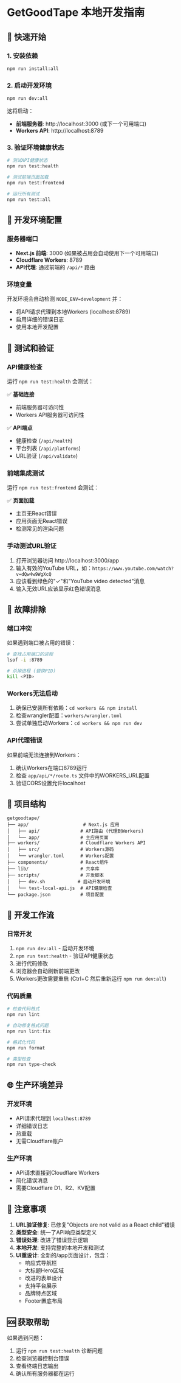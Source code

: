 # GetGoodTape 本地开发指南

## 🚀 快速开始

### 1. 安装依赖

```bash
npm run install:all
```

### 2. 启动开发环境

```bash
npm run dev:all
```

这将启动：

- **前端服务器**: http://localhost:3000 (或下一个可用端口)
- **Workers API**: http://localhost:8789

### 3. 验证环境健康状态

```bash
# 测试API健康状态
npm run test:health

# 测试前端页面加载
npm run test:frontend

# 运行所有测试
npm run test:all
```

## 🔧 开发环境配置

### 服务器端口

- **Next.js 前端**: 3000 (如果被占用会自动使用下一个可用端口)
- **Cloudflare Workers**: 8789
- **API代理**: 通过前端的 `/api/*` 路由

### 环境变量

开发环境会自动检测 `NODE_ENV=development` 并：

- 将API请求代理到本地Workers (localhost:8789)
- 启用详细的错误日志
- 使用本地开发配置

## 🧪 测试和验证

### API健康检查

运行 `npm run test:health` 会测试：

✅ **基础连接**

- 前端服务器可访问性
- Workers API服务器可访问性

✅ **API端点**

- 健康检查 (`/api/health`)
- 平台列表 (`/api/platforms`)
- URL验证 (`/api/validate`)

### 前端集成测试

运行 `npm run test:frontend` 会测试：

✅ **页面加载**

- 主页无React错误
- 应用页面无React错误
- 检测常见的渲染问题

### 手动测试URL验证

1. 打开浏览器访问 http://localhost:3000/app
2. 输入有效的YouTube URL，如：`https://www.youtube.com/watch?v=dQw4w9WgXcQ`
3. 应该看到绿色的"✓"和"YouTube video detected"消息
4. 输入无效URL应该显示红色错误消息

## 🐛 故障排除

### 端口冲突

如果遇到端口被占用的错误：

```bash
# 查找占用端口的进程
lsof -i :8789

# 杀掉进程 (替换PID)
kill <PID>
```

### Workers无法启动

1. 确保已安装所有依赖：`cd workers && npm install`
2. 检查wrangler配置：`workers/wrangler.toml`
3. 尝试单独启动Workers：`cd workers && npm run dev`

### API代理错误

如果前端无法连接到Workers：

1. 确认Workers在端口8789运行
2. 检查 `app/api/*/route.ts` 文件中的WORKERS_URL配置
3. 验证CORS设置允许localhost

## 📁 项目结构

```
getgoodtape/
├── app/                    # Next.js 应用
│   ├── api/               # API路由 (代理到Workers)
│   └── app/               # 主应用页面
├── workers/               # Cloudflare Workers API
│   ├── src/               # Workers源码
│   └── wrangler.toml      # Workers配置
├── components/            # React组件
├── lib/                   # 共享库
├── scripts/               # 开发脚本
│   ├── dev.sh            # 启动开发环境
│   └── test-local-api.js  # API健康检查
└── package.json           # 项目配置
```

## 🔄 开发工作流

### 日常开发

1. `npm run dev:all` - 启动开发环境
2. `npm run test:health` - 验证API健康状态
3. 进行代码修改
4. 浏览器会自动刷新前端更改
5. Workers更改需要重启 (Ctrl+C 然后重新运行 `npm run dev:all`)

### 代码质量

```bash
# 检查代码格式
npm run lint

# 自动修复格式问题
npm run lint:fix

# 格式化代码
npm run format

# 类型检查
npm run type-check
```

## 🌐 生产环境差异

### 开发环境

- API请求代理到 `localhost:8789`
- 详细错误日志
- 热重载
- 无需Cloudflare账户

### 生产环境

- API请求直接到Cloudflare Workers
- 简化错误消息
- 需要Cloudflare D1、R2、KV配置

## 📝 注意事项

1. **URL验证修复**: 已修复"Objects are not valid as a React child"错误
2. **类型安全**: 统一了API响应类型定义
3. **错误处理**: 改进了错误显示逻辑
4. **本地开发**: 支持完整的本地开发和测试
5. **UI重设计**: 全新的/app页面设计，包含：
   - 响应式导航栏
   - 大标题Hero区域
   - 改进的表单设计
   - 支持平台展示
   - 品牌特点区域
   - Footer置底布局

## 🆘 获取帮助

如果遇到问题：

1. 运行 `npm run test:health` 诊断问题
2. 检查浏览器控制台错误
3. 查看终端日志输出
4. 确认所有服务器都在运行

